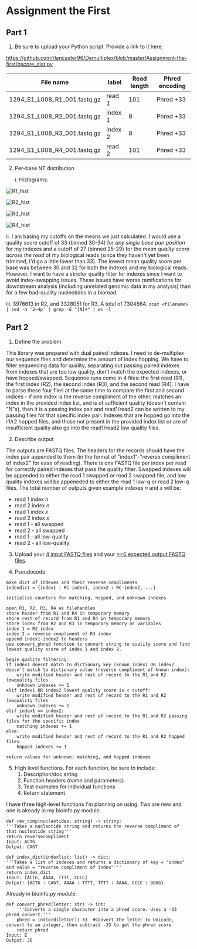 # Assignment the First

## Part 1
1. Be sure to upload your Python script. Provide a link to it here:

https://github.com/rlancaster96/Demultiplex/blob/master/Assignment-the-first/qscore_dist.py

| File name | label | Read length | Phred encoding |
|---|---|---|---|
| 1294_S1_L008_R1_001.fastq.gz | read 1 | 101 | Phred +33 |
| 1294_S1_L008_R2_001.fastq.gz | index 1 | 8 | Phred +33 |
| 1294_S1_L008_R3_001.fastq.gz | index 2 | 8 | Phred +33 |
| 1294_S1_L008_R4_001.fastq.gz | read 2 | 101 | Phred +33 |

2. Per-base NT distribution

   i. Histograms:


   
![R1_hist](https://github.com/rlancaster96/Demultiplex/assets/136844363/82f72a0a-cfb2-4edf-83ee-23431fa43d51)

![R2_hist](https://github.com/rlancaster96/Demultiplex/assets/136844363/df00c274-20ef-4ea5-9c7c-b78ce9d89b84)

![R3_hist](https://github.com/rlancaster96/Demultiplex/assets/136844363/6b12e9ae-ecd2-41cf-ad2d-684199663e7b)

![R4_hist](https://github.com/rlancaster96/Demultiplex/assets/136844363/6b4cf3ee-3a66-4e9a-8b88-f36f6e745e94)



ii. I am basing my cutoffs on the means we just calculated. I would use a quality score cutoff of 33 (binned 30-34) for *any single base pair position* for my indexes and a cutoff of 27 (binned 25-29) for the *mean quality score across the read* of my biological reads (since they haven't yet been trimmed, I'd go a little lower than 33). The lowest mean quality score per base was between 30 and 32 for both the indexes and my biological reads. However, I want to have a stricter quality filter for indexes since I want to avoid index-swapping issues. These issues have worse ramifications for downstream analysis (including unrelated genomic data in my analysis) than for a few bad-quality nucleotides in a bioread. 

iii. 3976613 in R2, and 3328051 for R3. A total of 7304664. 
	    ```
	    zcat <filename> | sed -n '2~4p' | grep -E "[N]+" | wc -l 
	    ```

## Part 2
1. Define the problem

This library was prepared with dual paired indexes. I need to de-multiplex our sequence files and determine the amount of index hopping. We have to filter sequencing data for quality, separating out passing paired indexes from indexes that are too low quality, don't match the expected indexes, or have hopped/swapped.
Sequence runs come in 4 files: the first read (R1), the first index (R2), the second index (R3), and the second read (R4). I have to parse these four files at the same time to compare the first and second indices - if one index is the reverse compliment of the other, matches an index in the provided index list, and is of sufficient quality (doesn't contain "N"s), then it is a passing index pair and read1/read2 can be written to my passing files for that specific index pair. Indexes that are hopped go into the r1/r2 hopped files, and those not present in the provided index list or are of insufficient quality also go into the read1/read2 low quality files.

2. Describe output

The outputs are FASTQ files. The headers for the records should have the index pair appended to them (in the format of "index1"-"reverse compliment of index2" for ease of reading). There is one FASTQ file per index per read for correctly paired indexes that pass the quality filter. Swapped indexes will be appended to either the read 1 swapped or read 2 swapped file, and low quality indexes will be appeneded to either the read 1 low-q or read 2 low-q files. The total number of outputs given example indexes *n* and *x* will be:
- read 1 index *n*
- read 2 index *n*
- read 1 index *x*
- read 2 index *x*
- read 1 - all swapped
- read 2 - all swapped
- read 1 - all low-quality
- read 2 - all low-quality 

3. Upload your [4 input FASTQ files](../TEST-input_FASTQ) and your [>=6 expected output FASTQ files](../TEST-output_FASTQ).

4. Pseudocode: 
```
make dict of indexes and their reverse compliments 
indexdict = {index1 : RC-index1, index2 : RC-index2, ...}

initialize counters for matching, hopped, and unknown indexes

open R1, R2, R3, R4 as filehandles
store header from R1 and R4 in temporary memory 
store rest of record from R1 and R4 in temporary memory 
store index from R2 and R3 in temporary memory as variables
index 1 = R2 index
index 2 = reverse compliment of R3 index 
append index1-index2 to headers 
use convert_phred function to convert string to quality score and find lowest quality score of index 1 and index 2.

begin quality filtering: 
if index1 doesnt match to dictionary key (known index) OR index2 doesn't match to dictionary value (reverse compliment of known index): 
	write modified header and rest of record to the R1 and R2 lowquality files
	unknown indexes += 1
elif index1 OR index2 lowest quality score is < cutoff: 
	write modified header and rest of record to the R1 and R2 lowquality files
	unknown indexes += 1
elif index1 == index2:
	write modified header and rest of record to the R1 and R2 passing files for the specific index
	matching indexes += 1
else: 
	write modified header and rest of record to the R1 and R2 hopped files 
	hopped indexes += 1

return values for unknown, matching, and hopped indexes
```

5. High level functions. For each function, be sure to include:
    1. Description/doc string
    2. Function headers (name and parameters)
    3. Test examples for individual functions
    4. Return statement

I have three high-level functions I'm planning on using. Two are new and one is already in my bioinfo.py module.

```
def rev_comp(nucleotides: string) -> string: 
'''Takes a nucleotide string and returns the reverse compliment of that nucleotide string'''
return reversecompliment
Input: ACTG
Output: CAGT
```

```
def index_dict(indexlist: list) -> dict: 
'''Takes a list of indexes and returns a dictionary of key = "index" and value = "reverse compliment of index"'''
return index_dict
Input: [ACTG, AAAA, TTTT, CCCC]
Output: {ACTG : CAGT, AAAA : TTTT, TTTT : AAAA, CCCC : GGGG}
```

Already in bioinfo.py module: 

```
def convert_phred(letter: str) -> int:
    '''Converts a single character into a phred score. Uses a -33 phred convert.'''
    phred = int(ord(letter))-33  #Convert the letter to Unicode, convert to an integer, then subtract -33 to get the phred score
    return phred
Input: E
Output: 36
```

